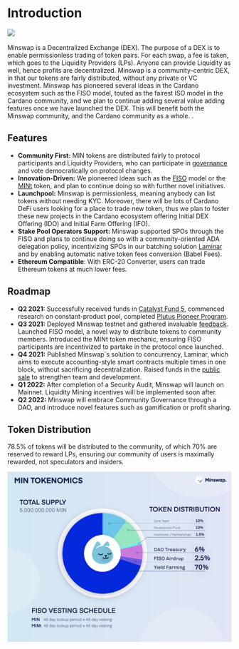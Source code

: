 # Introduction

![](.gitbook/assets/minswap\_promo\_twitter.jpg)

Minswap is a Decentralized Exchange (DEX). The purpose of a DEX is to enable permissionless trading of token pairs. For each swap, a fee is taken, which goes to the Liquidity Providers (LPs). Anyone can provide Liquidity as well, hence profits are decentralized. Minswap is a community-centric DEX, in that our tokens are fairly distributed, without any private or VC investment. Minswap has pioneered several ideas in the Cardano ecosystem such as the FISO model, touted as the fairest ISO model in the Cardano community, and we plan to continue adding several value adding features once we have launched the DEX. This will benefit both the Minswap community, and the Cardano community as a whole. .

## Features

* **Community First:** MIN tokens are distributed fairly to protocol participants and Liquidity Providers, who can participate in [governance](https://forum.minswap.org) and vote democratically on protocol changes.&#x20;
* **Innovation-Driven:** We pioneered ideas such as the [FISO](https://medium.com/minswap/minswap-fair-launch-tokenomics-and-fiso-airdrop-start-date-a75f3e75a546) model or the [MINt](https://forum.minswap.org/t/mint-token-expose-mint-liquidity-providers-to-other-pairs/40) token, and plan to continue doing so with further novel initiatives.
* **Launchpool:** Minswap is permissionless, meaning anybody can list tokens without needing KYC. Moreover, there will be lots of Cardano DeFi users looking for a place to trade new token, thus we plan to foster these new projects in the Cardano ecosystem offering Initial DEX Offering (IDO) and Initial Farm Offering (IFO).&#x20;
* **Stake Pool Operators Support:** Minswap supported SPOs through the FISO and plans to continue doing so with a community-oriented ADA delegation policy, incentivizing SPOs in our batching solution [Laminar](https://medium.com/minswap/introducing-laminar-an-eutxo-scaling-protocol-for-accounting-style-smart-contract-d1ac8847dde8) and by enabling automatic native token fees conversion (Babel Fees).&#x20;
* **Ethereum Compatible**: With ERC-20 Converter, users can trade Ethereum tokens at much lower fees. &#x20;

## Roadmap

* **Q2 2021:** Successfully received funds in [Catalyst Fund 5](https://drive.google.com/file/d/1Wp4ypNhssUwOBC9SLkxKgtyJaZ2h0fwl/view), commenced research on constant-product pool, completed [Plutus Pioneer Program](https://testnets.cardano.org/en/plutus-pioneer-program/).
* **Q3 2021:** Deployed Minswap testnet and gathered invaluable [feedback](https://medium.com/minswap/minswap-testnet-reflections-64b01c5e7c45). Launched FISO model, a novel way to distribute tokens to community members. Introduced the MINt token mechanic, ensuring FISO participants are incentivized to partake in the protocol once launched.&#x20;
* **Q4 2021:** Published Minswap´s solution to concurrency, Laminar, which aims to execute accounting-style smart contracts multiple times in one block, without sacrificing decentralization. Raised funds in the [public sale](https://medium.com/minswap/minswap-public-sale-8732843af1bd) to strengthen team and development.&#x20;
* **Q1 2022:** After completion of a Security Audit, Minswap will launch on Mainnet. Liquidity Mining incentives will be implemented soon after.
* **Q2 2022:** Minswap will embrace Community Governance through a DAO, and introduce novel features such as gamification or profit sharing.

## Token Distribution

78.5% of tokens will be distributed to the community, of which 70% are reserved to reward LPs, ensuring our community of users is maximally rewarded, not speculators and insiders.

![](.gitbook/assets/tokenomics3x.png)
